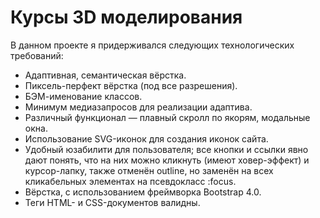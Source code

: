 # Курсы 3D моделирования 

В данном проекте я придерживался следующих технологических требований:
- Адаптивная, семантическая вёрстка.
- Пиксель-перфект вёрстка (под все разрешения).
- БЭМ-именование классов.
- Минимум медиазапросов для реализации адаптива.
- Различный функционал — плавный скролл по якорям, модальные окна.
- Использование SVG-иконок для создания иконок сайта.
- Удобный юзабилити для пользователя; все кнопки и ссылки явно дают понять, что на них можно кликнуть (имеют ховер-эффект) и курсор-лапку, также отменён outline, но заменён на всех кликабельных элементах на псевдокласс :focus.
- Вёрстка, с использованием фреймворка Bootstrap 4.0.
- Теги HTML- и CSS-документов валидны.

